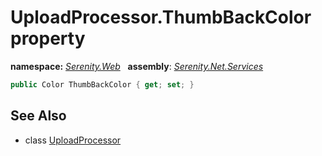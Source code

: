 # UploadProcessor.ThumbBackColor property
**namespace:** *[Serenity.Web](../../README.md#serenity.web-namespace)*   **assembly**: *[Serenity.Net.Services](../../README.md)*

```csharp
public Color ThumbBackColor { get; set; }
```

## See Also

* class [UploadProcessor](../UploadProcessor.md)